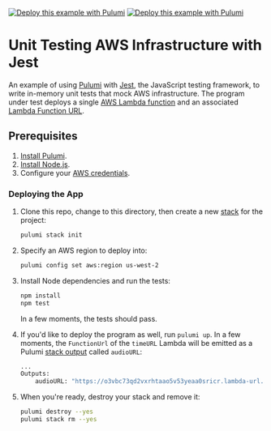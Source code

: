 [![Deploy this example with Pulumi](https://www.pulumi.com/images/deploy-with-pulumi/dark.svg)](https://app.pulumi.com/new?template=https://github.com/pulumi/examples/blob/master/testing-unit-ts-mocks-jest/README.md#gh-light-mode-only)
[![Deploy this example with Pulumi](https://get.pulumi.com/new/button-light.svg)](https://app.pulumi.com/new?template=https://github.com/pulumi/examples/blob/master/testing-unit-ts-mocks-jest/README.md#gh-dark-mode-only)

# Unit Testing AWS Infrastructure with Jest

An example of using [Pulumi](https://pulumi.com/) with [Jest](https://jestjs.io/), the JavaScript testing framework, to write in-memory unit tests that mock AWS infrastructure. The program under test deploys a single [AWS Lambda function](https://aws.amazon.com/lambda/) and an associated [Lambda Function URL](https://docs.aws.amazon.com/lambda/latest/dg/lambda-urls.html).

## Prerequisites

1. [Install Pulumi](https://www.pulumi.com/docs/get-started/install/).
1. [Install Node.js](https://www.pulumi.com/docs/intro/languages/javascript/).
1. Configure your [AWS credentials](https://www.pulumi.com/docs/intro/cloud-providers/aws/setup/).

### Deploying the App

1. Clone this repo, change to this directory, then create a new [stack](https://www.pulumi.com/docs/intro/concepts/stack/) for the project:

    ```bash
    pulumi stack init
    ```

1. Specify an AWS region to deploy into:

    ```bash
    pulumi config set aws:region us-west-2
    ```

1. Install Node dependencies and run the tests:

    ```bash
    npm install
    npm test
    ```

    In a few moments, the tests should pass.

1. If you'd like to deploy the program as well, run `pulumi up`. In a few moments, the `FunctionUrl` of the `timeURL` Lambda will be emitted as a Pulumi [stack output](https://www.pulumi.com/docs/intro/concepts/stack/#outputs) called `audioURL`:

    ```bash
    ...
    Outputs:
        audioURL: "https://o3vbc73qd2vxrhtaao5v53yeaa0sricr.lambda-url.us-west-2.on.aws/"
    ```

1. When you're ready, destroy your stack and remove it:

    ```bash
    pulumi destroy --yes
    pulumi stack rm --yes
    ```
